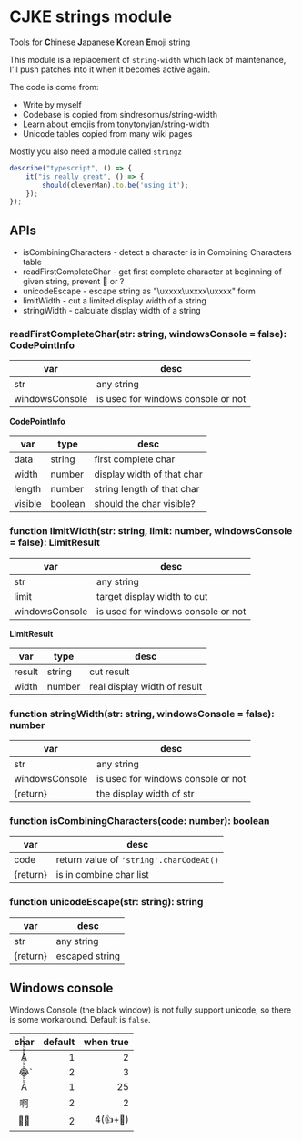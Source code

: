 # CJKE strings module
Tools for **C**hinese **J**apanese **K**orean **E**moji string

This module is a replacement of `string-width` which lack of maintenance, I'll push patches into it when it becomes active again.

The code is come from:
 * Write by myself
 * Codebase is copied from sindresorhus/string-width
 * Learn about emojis from tonytonyjan/string-width
 * Unicode tables copied from many wiki pages

Mostly you also need a module called `stringz`

```typescript
describe("typescript", () => {
	it("is really great", () => {
		should(cleverMan).to.be('using it');
	});
});
```

## APIs
 * isCombiningCharacters - detect a character is in Combining Characters table
 * readFirstCompleteChar - get first complete character at beginning of given string, prevent ￿ or ?
 * unicodeEscape - escape string as "\uxxxx\uxxxx\uxxxx" form
 * limitWidth - cut a limited display width of a string
 * stringWidth - calculate display width of a string

### readFirstCompleteChar(str: string, windowsConsole = false): CodePointInfo
|var |desc|
|----|----|
|str|any string|
|windowsConsole|is used for windows console or not|

**CodePointInfo**

|var |type|desc|
|----|----|----|
|data| string|first complete char|
|width| number|display width of that char|
|length| number|string length of that char|
|visible| boolean|should the char visible?|

### function limitWidth(str: string, limit: number, windowsConsole = false): LimitResult
|var |desc|
|----|----|
|str|any string|
|limit|target display width to cut|
|windowsConsole|is used for windows console or not|

**LimitResult**

|var |type|desc|
|----|----|----|
|result| string|cut result|
|width| number|real display width of result|

### function stringWidth(str: string, windowsConsole = false): number
|var |desc|
|----|----|
|str|any string|
|windowsConsole|is used for windows console or not|
|{return}|the display width of str|


### function isCombiningCharacters(code: number): boolean
|var |desc|
|----|----|
|code|return value of `'string'.charCodeAt()`|
|{return}|is in combine char list|

### function unicodeEscape(str: string): string
|var |desc|
|----|----|
|str|any string|
|{return}|escaped string|

## Windows console
Windows Console (the black window) is not fully support unicode, so there is some workaround. Default is `false`.

|char|default|when true|
|:---:|---:|---:|
|À|1|2|
|😂̀|2|3|
|À̀̀̀̀̀̀̀̀̀̀̀̀̀̀̀̀̀̀̀̀̀̀̀|1|25|
|啊|2|2|
|👍🏽|2|4(👍+🏽)|
